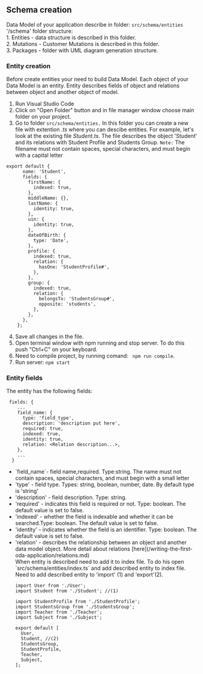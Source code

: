 ## Schema creation
Data Model of your application describe in folder: `src/schema/entities`
'/schema' folder structure:<br>1. Entities - data structure is described in this folder. <br>2. Mutations - Customer Mutations is described in this folder.<br>3. Packages - folder with UML diagram generation structure.
### Entity creation
Before create entities your need to build Data Model. Each object of your Data Model is an entity.
Entity describes fields of object and relations between object and another object of model.
1. Run Visual Studio Code
2. Click on "Open Folder" button and in file manager window choose main folder on your project.
3. Go to folder `src/schema/entities.` In this folder you can create a new file with extention _.ts_ where you can descibe entities. For example, let's look at the existing file _Student.ts_. The file describes the object 'Student' and its relations with Student Profile and Students Group.
`Note:` The filename must not contain spaces, special characters, and must begin with a capital letter


```
export default {
      name: 'Student',
      fields: {
        firstName: {
          indexed: true,
        },
        middleName: {},
        lastName: {
          identity: true,
        },
        uin: {
          identity: true,
        },
        dateOfBirth: {
          type: 'Date',
        },
        profile: {
          indexed: true,
          relation: {
            hasOne: 'StudentProfile#',
          },
        },
        group: {
          indexed: true,
          relation: {
            belongsTo: 'StudentsGroup#',
            opposite: 'students',
          },
        },
      },
    };

```
4. Save all changes in the file.
5. Open terminal window with npm running and stop server. To do this push "Ctrl+C" on your keyboard.
6. Need to compile project, by running comand: ` npm run compile`.
7. Run server: `npm start`

### Entity fields
The entity has the following fields:
 

```
 fields: {
    ...
    field_name: {
      type: 'field_type',
      description: 'description put here',
      required: true,
      indexed: true,
      identity: true,
      relation: <Relation description...>,
    },
    ...
  }
```
<ul>
<li> `field_name`- field name,required. Type:string. The name must not contain spaces, special characters, and must begin with a small letter</li>
<li>'type' - field type. Types: string, boolean, number, date. By default type is 'string' </li>
<li>'description' - field description. Type: string.</li>
<li>'required' - indicates this field is required or not. Type: boolean. The default value is set to false.
<li>'indexed' - whether the field is indexable and whether it can be searched.Type: boolean. The default value is set to false.</li>
<li>'identity' - indicates whether the field is an identifier. Type: boolean. The default value is set to false. </li>
<li>'relation' - describes the relationship between an object and another data model object. More detail about relations [here](/writing-the-first-oda-application/relations.md)</li>
When entity is described need to add it to index file. To do his open `src/schema/entities/index.ts` and add described entity to index file. Need to add described entity to 'import' (1) and 'export'(2).


```
import User from './User';
import Student from './Student'; //(1) 

import StudentProfile from './StudentProfile';
import StudentsGroup from './StudentsGroup';
import Teacher from './Teacher';
import Subject from './Subject';

export default [
  User,
  Student, //(2)
  StudentsGroup,
  StudentProfile,
  Teacher,
  Subject,
];
```



